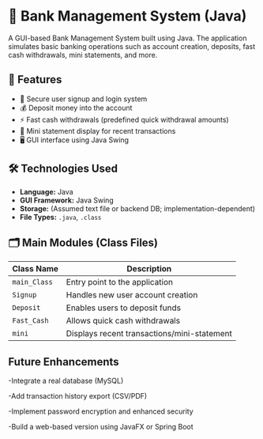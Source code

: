 # 🏦 Bank Management System (Java)

A GUI-based Bank Management System built using Java. The application simulates basic banking operations such as account creation, deposits, fast cash withdrawals, mini statements, and more.

## 🚀 Features

- 🔐 Secure user signup and login system
- 💰 Deposit money into the account
- ⚡ Fast cash withdrawals (predefined quick withdrawal amounts)
- 🧾 Mini statement display for recent transactions
- 🖥️ GUI interface using Java Swing

## 🛠️ Technologies Used

- **Language:** Java
- **GUI Framework:** Java Swing
- **Storage:** (Assumed text file or backend DB; implementation-dependent)
- **File Types:** `.java`, `.class`

## 🗂️ Main Modules (Class Files)

| Class Name       | Description                              |
|------------------|------------------------------------------|
| `main_Class`     | Entry point to the application            |
| `Signup`         | Handles new user account creation         |
| `Deposit`        | Enables users to deposit funds            |
| `Fast_Cash`      | Allows quick cash withdrawals             |
| `mini`           | Displays recent transactions/mini-statement |

## Future Enhancements

-Integrate a real database (MySQL)

-Add transaction history export (CSV/PDF)

-Implement password encryption and enhanced security

-Build a web-based version using JavaFX or Spring Boot
